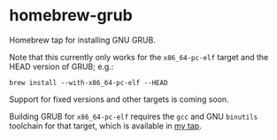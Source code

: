 # homebrew-grub
Homebrew tap for installing GNU GRUB.

Note that this currently only works for the `x86_64-pc-elf` target and the HEAD version of GRUB; e.g.:
```
brew install --with-x86_64-pc-elf --HEAD
```
Support for fixed versions and other targets is coming soon.

Building GRUB for `x86_64-pc-elf` requires the `gcc` and GNU `binutils` toolchain for that target, which is available in [my tap](https://github.com/hawkw/homebrew-x86_64-pc-elf).
